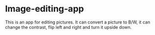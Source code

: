 # Image-editing-app
This is an app for editing pictures. It can convert a picture to B/W, it can change the contrast, flip left and right and turn it upside down.
